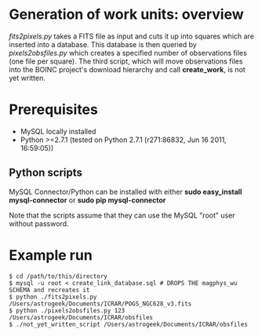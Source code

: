 # Generation of work units: overview

*fits2pixels.py* takes a FITS file as input and cuts it up into squares which are inserted into a database. This database is then queried by *pixels2obsfiles.py* which creates a specified number of observations files (one file per square). The third script, which will move observations files into the BOINC project's download hierarchy and call **create_work**, is not yet written.

# Prerequisites

* MySQL locally installed
* Python >=2.7.1 (tested on Python 2.7.1 (r271:86832, Jun 16 2011, 16:59:05))

## Python scripts

MySQL Connector/Python can be installed with either **sudo easy_install mysql-connector** or **sudo pip mysql-connector**
  
Note that the scripts assume that they can use the MySQL "root" user without password.
  
# Example run

    $ cd /path/to/this/directory
    $ mysql -u root < create_link_database.sql # DROPS THE magphys_wu SCHEMA and recreates it
    $ python ./fits2pixels.py /Users/astrogeek/Documents/ICRAR/POGS_NGC628_v3.fits
    $ python ./pixels2obsfiles.py 123 /Users/astrogeek/Documents/ICRAR/obsfiles
    $ ./not_yet_written_script /Users/astrogeek/Documents/ICRAR/obsfiles
	

